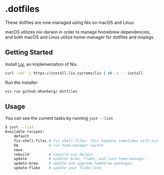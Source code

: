 # .dotfiles

These dotfiles are now managed using Nix on macOS and Linux.

macOS utilizes nix-darwin in order to manage homebrew dependencies, and both macOS and Linux utilize home-manager for dotfiles and nixpkgs.

## Getting Started

Install [Lix](https://lix.systems/), an implementation of Nix.

```bash
curl -sSf -L https://install.lix.systems/lix | sh -s -- install
```

Run the installer

```bash
nix run github:mhanberg/.dotfiles
```

## Usage

You can see the current tasks by running `just --list`

```bash
$ just --list
Available recipes:
    default
    fix-shell-files # fix shell files. this happens sometimes with nix-darwin
    hm              # run home-manager switch
    news
    rebuild         # rebuild nix darwin
    update          # updates brew, flake, and runs home-manager
    update-brew     # update and upgrade homebrew packages
    update-flake    # update your flake.lock

```

